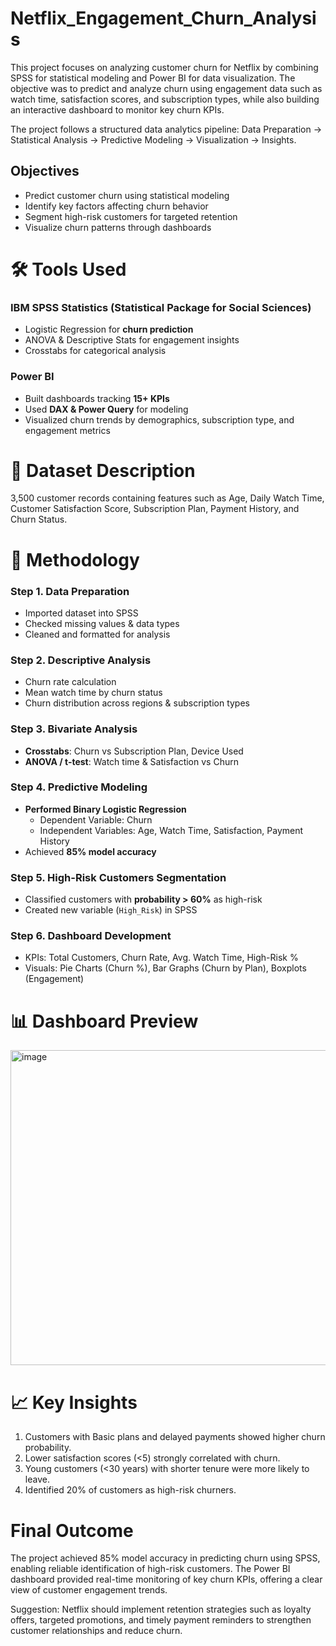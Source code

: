 # Netflix_Engagement_Churn_Analysis
This project focuses on analyzing customer churn for Netflix by combining SPSS for statistical modeling and Power BI for data visualization. The objective was to predict and analyze churn using engagement data such as watch time, satisfaction scores, and subscription types, while also building an interactive dashboard to monitor key churn KPIs.

The project follows a structured data analytics pipeline: Data Preparation → Statistical Analysis → Predictive Modeling → Visualization → Insights.

## Objectives
- Predict customer churn using statistical modeling
- Identify key factors affecting churn behavior
- Segment high-risk customers for targeted retention
- Visualize churn patterns through dashboards

# 🛠️ Tools Used

### IBM SPSS Statistics (Statistical Package for Social Sciences)
- Logistic Regression for **churn prediction**  
- ANOVA & Descriptive Stats for engagement insights  
- Crosstabs for categorical analysis  

### Power BI
- Built dashboards tracking **15+ KPIs**  
- Used **DAX & Power Query** for modeling  
- Visualized churn trends by demographics, subscription type, and engagement metrics

# 📂 Dataset Description 
3,500 customer records containing features such as Age, Daily Watch Time, Customer Satisfaction Score, Subscription Plan, Payment History, and Churn Status.

# 🔎 Methodology
### Step 1. Data Preparation  
- Imported dataset into SPSS  
- Checked missing values & data types  
- Cleaned and formatted for analysis  

### Step 2. Descriptive Analysis  
- Churn rate calculation  
- Mean watch time by churn status  
- Churn distribution across regions & subscription types  

### Step 3. Bivariate Analysis  
- **Crosstabs**: Churn vs Subscription Plan, Device Used  
- **ANOVA / t-test**: Watch time & Satisfaction vs Churn  

### Step 4. Predictive Modeling  
- **Performed Binary Logistic Regression**  
  - Dependent Variable: Churn  
  - Independent Variables: Age, Watch Time, Satisfaction, Payment History  
- Achieved **85% model accuracy**  

### Step 5. High-Risk Customers Segmentation  
- Classified customers with **probability > 60%** as high-risk  
- Created new variable (`High_Risk`) in SPSS  

### Step 6. Dashboard Development  
- KPIs: Total Customers, Churn Rate, Avg. Watch Time, High-Risk %  
- Visuals: Pie Charts (Churn %), Bar Graphs (Churn by Plan), Boxplots (Engagement)

# 📊 Dashboard Preview
<img width="901" height="504" alt="image" src="https://github.com/user-attachments/assets/d8908912-d38d-4de7-b425-63f9bc1ff830" />

# 📈 Key Insights
1) Customers with Basic plans and delayed payments showed higher churn probability.
2) Lower satisfaction scores (<5) strongly correlated with churn.
3) Young customers (<30 years) with shorter tenure were more likely to leave.
4) Identified 20% of customers as high-risk churners.

# Final Outcome
The project achieved 85% model accuracy in predicting churn using SPSS, enabling reliable identification of high-risk customers. The Power BI dashboard provided real-time monitoring of key churn KPIs, offering a clear view of customer engagement trends.

Suggestion: Netflix should implement retention strategies such as loyalty offers, targeted promotions, and timely payment reminders to strengthen customer relationships and reduce churn.
